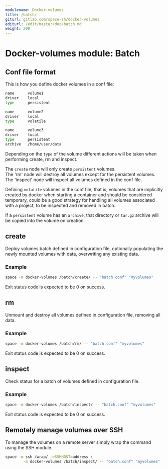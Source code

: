 ```yaml
---
modulename: Docker-volumes
title: /batch/
giturl: gitlab.com/space-sh/docker-volumes
editurl: /edit/master/doc/batch.md
weight: 200
---
```

# Docker-volumes module: Batch


## Conf file format

This is how you define docker volumes in a conf file:  
```sh
name      volume1
driver    local
type      persistent

name      volume2
driver    local
type      volatile

name      volume3
driver    local
type      persistent
archive   /home/user/data
```

Depending on the `type` of the volume different actions will be taken when performing create, rm and inspect.

The `create` node will only create `persistent` volumes.  
The 'rm' node will destroy all volumes except for the persistent volumes.  
The 'inspect' node will inspect all volumes defined in the conf file.

Defining `volatile` volumes in the conf file, that is, volumes that are implicitly created
by docker when starting a container and should be considered temporary, could be a good
strategy for handling all volumes associated with a project, to be inspected and removed in batch.

If a `persistent` volume has an `archive`, that directory or `tar.gz` archive will be copied into
the volume on creation.

## create

Deploy volumes batch defined in configuration file, optionally populating the newly mounted volumes with data, overwriting any existing data.

### Example

```sh
space -m docker-volumes /batch/create/ -- "batch.conf" "myvolumes"
```

Exit status code is expected to be 0 on success.

## rm

Unmount and destroy all volumes defined in configuration file, removing all data.

### Example
```sh
space -m docker-volumes /batch/rm/ -- "batch.conf" "myvolumes"
```

Exit status code is expected to be 0 on success.

## inspect

Check status for a batch of volumes defined in configuration file.

### Example
```sh
space -m docker-volumes /batch/inspect/ -- "batch.conf" "myvolumes"
```

Exit status code is expected to be 0 on success.

## Remotely manage volumes over SSH

To manage the volumes on a remote server simply wrap the command using the SSH module.

```sh
space -m ssh /wrap/ -eSSHHOST=address \
        -m docker-volumes /batch/inspect/ -- "batch.conf" "myvolumes"

```
